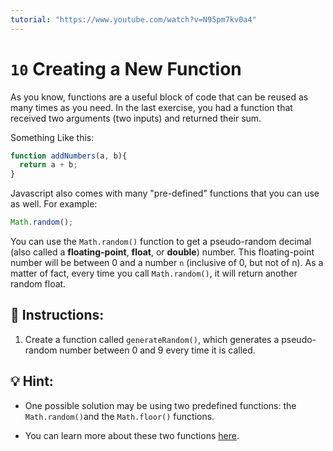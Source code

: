 ```yaml
---
tutorial: "https://www.youtube.com/watch?v=N95pm7kv0a4"
---
```


# `10` Creating a New Function

As you know, functions are a useful block of code that can be reused as many times as you need. In the last exercise, you had a function that received two arguments (two inputs) and returned their sum.

Something Like this:

```js
function addNumbers(a, b){
  return a + b;
}
```

Javascript also comes with many "pre-defined" functions that you can use as well. For example:

```js
Math.random();
```

You can use the `Math.random()` function to get a pseudo-random decimal (also called a **floating-point**, **float**, or **double**) number.  This floating-point number will be between 0 and a number `n` (inclusive of 0, but not of n). As a matter of fact, every time you call `Math.random()`, it will return another random float.

## 📝  Instructions:

1. Create a function called `generateRandom()`, which generates a pseudo-random number between 0 and 9 every time it is called.

## 💡 Hint:

+ One possible solution may be using two predefined functions: the `Math.random()`and the `Math.floor()` functions. 

+ You can learn more about these two functions [here](https://www.w3schools.com/jsref/jsref_random.asp).

    
